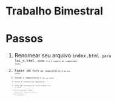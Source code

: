 # Trabalho Bimestral

# Passos
1. Renomear seu arquivo <code>index.html<code> para <code>lei_n.html<code>, onde <code>n<code> é o numero do computador (Lei)  
2. Fazer um <code>fork<code> do repositório <code>X<code>  em sua conta  
3. Clonar o repositório <code>X<code> (da sua conta)  
4. Entrar no diretório do repositório
5. Criar uma <code>nova branch<code> com o nome do computador (Lei) *ex. Lei-01*  
6. Entrar no diretório <code>/templates<code>  
7. Copiar seu arquivo renomeado e colar no diretório  
8. Fazer o <code>push<code> da branch  
9. Fazer um <code>pull request<code> no repositório principal  
**Obs.: Não modifique os demais arquivos**